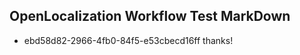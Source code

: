 ## OpenLocalization Workflow Test MarkDown
* ebd58d82-2966-4fb0-84f5-e53cbecd16ff 
thanks!<!--HONumber=Mar16_HO2-->
